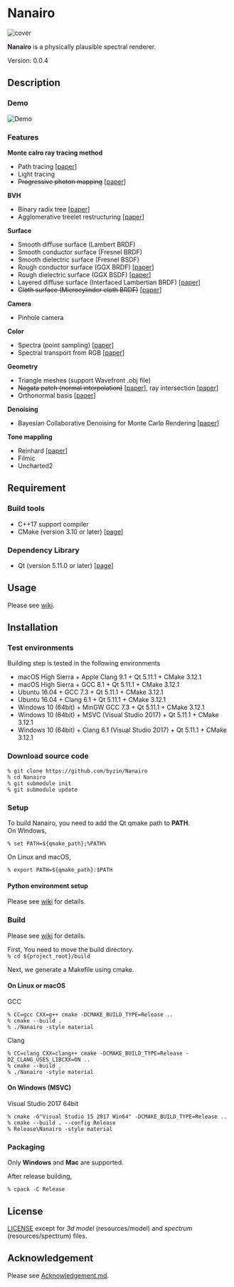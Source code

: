 # Nanairo #

![cover](https://github.com/byzin/Nanairo/wiki/image/RaytracingCamp4.png)

**Nanairo** is a physically plausible spectral renderer.

Version: 0.0.4

## Description ##

### Demo ###

![Demo](https://github.com/byzin/Nanairo/wiki/image/NanairoDemo.gif)

### Features ###

**Monte calro ray tracing method**

* Path tracing [[paper](https://dl.acm.org/citation.cfm?id=15902)]
* Light tracing
* ~~Progressive photon mapping~~ [[paper](http://www.cgg.unibe.ch/publications/2011/progressive-photon-mapping-a-probabilistic-approach)]

**BVH**

* Binary radix tree [[paper](https://research.nvidia.com/publication/maximizing-parallelism-construction-bvhs-octrees-and-k-d-trees)]
* Agglomerative treelet restructuring [[paper](http://dl.acm.org/citation.cfm?doid=2790060.2790065)]

**Surface**

* Smooth diffuse surface (Lambert BRDF)
* Smooth conductor surface (Fresnel BRDF)
* Smooth dielectric surface (Fresnel BSDF)
* Rough conductor surface (GGX BRDF) [[paper](https://hal.inria.fr/hal-00996995v2)]
* Rough dielectric surface (GGX BSDF) [[paper](https://hal.inria.fr/hal-00996995v2)]
* Layered diffuse surface (Interfaced Lambertian BRDF) [[paper](https://hal-unilim.archives-ouvertes.fr/hal-01246612/)]
* ~~Cloth surface (Microcylinder cloth BRDF)~~ [[paper](http://dl.acm.org/citation.cfm?id=2451240)]

**Camera**

* Pinhole camera

**Color**

* Spectra (point sampling) [[paper](http://citeseerx.ist.psu.edu/viewdoc/summary?doi=10.1.1.68.1533)]
* Spectral transport from RGB [[paper](http://dl.acm.org/citation.cfm?id=2853793)]

**Geometry**

* Triangle meshes (support Wavefront .obj file)
* ~~Nagata patch (normal interpolation)~~ [[paper](http://citeseerx.ist.psu.edu/viewdoc/summary?doi=10.1.1.129.9689)], ray intersection [[paper](https://www.osapublishing.org/ao/abstract.cfm?uri=ao-49-18-3442)]
* Orthonormal basis [[paper](http://jcgt.org/published/0006/01/01/)]

**Denoising**

* Bayesian Collaborative Denoising for Monte Carlo Rendering [[paper](https://dl.acm.org/citation.cfm?id=3128464)]

**Tone mappling**

* Reinhard [[paper](https://www.cs.utah.edu/~reinhard/cdrom/)]
* Filmic
* Uncharted2

## Requirement ##

### Build tools ###

* C++17 support compiler
* CMake (version 3.10 or later) [[page](http://www.cmake.org/)]

### Dependency Library ###

* Qt (version 5.11.0 or later) [[page](http://qt-project.org/)]

## Usage ##
Please see [wiki](https://github.com/byzin/Nanairo/wiki/Home "NanairoWiki").

## Installation ##

### Test environments ###
Building step is tested in the following environments  

* macOS High Sierra + Apple Clang 9.1 + Qt 5.11.1 + CMake 3.12.1
* macOS High Sierra + GCC 8.1 + Qt 5.11.1 + CMake 3.12.1
* Ubuntu 16.04 + GCC 7.3 + Qt 5.11.1 + CMake 3.12.1
* Ubuntu 16.04 + Clang 6.1 + Qt 5.11.1 + CMake 3.12.1
* Windows 10 (64bit) + MinGW GCC 7.3 + Qt 5.11.1 + CMake 3.12.1
* Windows 10 (64bit) + MSVC (Visual Studio 2017) + Qt 5.11.1 + CMake 3.12.1
* Windows 10 (64bit) + Clang 6.1 (Visual Studio 2017) + Qt 5.11.1 + CMake 3.12.1

### Download source code ###

```
% git clone https://github.com/byzin/Nanairo
% cd Nanairo
% git submodule init
% git submodule update
```

### Setup ###
To build Nanairo, you need to add the Qt qmake path to **PATH**.  
On Windows,
```
% set PATH=${qmake_path};%PATH%
```
On Linux and macOS,
```
% export PATH=${qmake_path}:$PATH
```

#### Python environment setup ####
Please see [wiki](https://github.com/byzin/Nanairo/wiki/Python-environment-setup "Python environment setup") for details.

### Build ###
Please see [wiki](https://github.com/byzin/Nanairo/wiki/Home "NanairoWiki")
for details.

First, You need to move the build directory.  
``% cd ${project_root}/build``

Next, we generate a Makefile using cmake.

#### On Linux or macOS ####

GCC  
```
% CC=gcc CXX=g++ cmake -DCMAKE_BUILD_TYPE=Release ..
% cmake --build .
% ./Nanairo -style material
```

Clang  
```
% CC=clang CXX=clang++ cmake -DCMAKE_BUILD_TYPE=Release -DZ_CLANG_USES_LIBCXX=ON ..
% cmake --build .
% ./Nanairo -style material
```

#### On Windows (MSVC) ####

Visual Studio 2017 64bit
```
% cmake -G"Visual Studio 15 2017 Win64" -DCMAKE_BUILD_TYPE=Release ..
% cmake --build . --config Release
% Release\Nanairo -style material
```

### Packaging ###

Only **Windows** and **Mac** are supported.

After release building,
```
% cpack -C Release
```

## License ##
[LICENSE](./LICENSE)
except for *3d model* (resources/model) and *spectrum* (resources/spectrum) files.

## Acknowledgement ##
Please see [Acknowledgement.md](./Acknowledgement.md).

